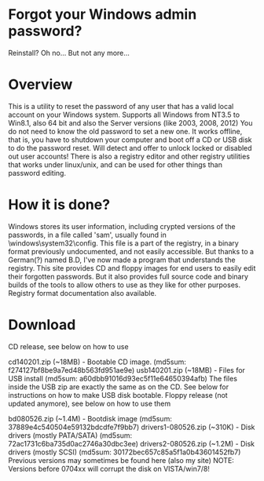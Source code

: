 <h1>Forgot your Windows admin password?</h1>
Reinstall? Oh no... But not any more...
<h1>Overview</h1>
This is a utility to reset the password of any user that has a valid local account on your Windows system.
Supports all Windows from NT3.5 to Win8.1, also 64 bit and also the Server versions (like 2003, 2008, 2012)
You do not need to know the old password to set a new one.
It works offline, that is, you have to shutdown your computer and boot off a CD or USB disk to do the password reset.
Will detect and offer to unlock locked or disabled out user accounts!
There is also a registry editor and other registry utilities that works under linux/unix, and can be used for other things than password editing.
<h1>How it is done?</h1>
Windows stores its user information, including crypted versions of the passwords, in a file called 'sam', usually found in \windows\system32\config. This file is a part of the registry, in a binary format previously undocumented, and not easily accessible. But thanks to a German(?) named B.D, I've now made a program that understands the registry.
This site provides CD and floppy images for end users to easily edit their forgotten passwords. But it also provides full source code and binary builds of the tools to allow others to use as they like for other purposes. Registry format documentation also available.
<h1>Download</h1>
CD release, see below on how to use

cd140201.zip (~18MB) - Bootable CD image. (md5sum: f274127bf8be9a7ed48b563fd951ae9e)
usb140201.zip (~18MB) - Files for USB install (md5sum: a60dbb91016d93ec5f11e64650394afb)
The files inside the USB zip are exactly the same as on the CD. See below for instructions on how to make USB disk bootable.
Floppy release (not updated anymore), see below on how to use them

bd080526.zip (~1.4M) - Bootdisk image (md5sum: 37889e4c540504e59132bdcdfe7f9bb7)
drivers1-080526.zip (~310K) - Disk drivers (mostly PATA/SATA) (md5sum: 72ac1731c6ba735d0ac2746a30dbc3ee)
drivers2-080526.zip (~1.2M) - Disk drivers (mostly SCSI) (md5sum: 30172bec657c85a5f1a0b43601452fb7)
Previous versions may sometimes be found here (also my site)
NOTE: Versions before 0704xx will corrupt the disk on VISTA/win7/8!